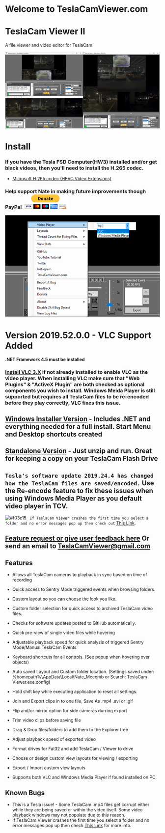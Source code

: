 # Welcome to TeslaCamViewer.com

# TeslaCam Viewer II 
A file viewer and video editor for TeslaCam

![UI](https://github.com/NateMccomb/TeslaCamViewerII/raw/master/2019.40.6.0.png)

Install
======================================

### If you have the Tesla FSD Computer(HW3) installed and/or get black videos, then you'll need to install the H.265 codec. 

* [Microsoft H.265 codec (HEVC Video Extensions)](https://www.microsoft.com/en-us/p/hevc-video-extensions-from-device-manufacturer/9n4wgh0z6vhq?irgwc=1&OCID=AID681541_aff_7593_159229&tduid=%28ir_wJC0gNTClQca0BAzqwxkEXPhUkjTGXQhW1412Y0%29%287593%29%28159229%29%28%29%28UUwpUdUnU56397YYwYd%29&irclickid=wJC0gNTClQca0BAzqwxkEXPhUkjTGXQhW1412Y0&activetab=pivot%3Aoverviewtab)

### Help support Nate in making future improvements though PayPal [![Donate](https://github.com/NateMccomb/TeslaCamViewer/raw/master/TeslaCam%20Viewer/Resources/btn_donateCC_LG.gif)](https://www.paypal.com/cgi-bin/webscr?cmd=_s-xclick&hosted_button_id=8UKFUQCU9476N&source=url)

![VLC](https://github.com/NateMccomb/TeslaCamViewerII/raw/master/VB.NET%20Code/TeslaCam%20Viewer/Resources/TeslaCamViewer-VLC.png)

Version 2019.52.0.0 - VLC Support Added
======================================
#### .NET Framework 4.5 must be installed

### [Install VLC 3.X](https://www.videolan.org/vlc/download-windows.html) if not already installed to enable VLC as the video player. When installing VLC make sure that "Web Plugins" & "ActiveX Plugin" are both checked as optional components you wish to install. Windows Meida Player is still supported but requires all TeslaCam files to be re-encoded before they play correctly, VLC fixes this issue.

## [Windows Installer Version](https://github.com/NateMccomb/TeslaCamViewerII/raw/master/Download/Installer-TeslaCamViewer-2019.52.0.0.zip) - Includes .NET and everything needed for a full install. Start Menu and Desktop shortcuts created
                    
## [Standalone Version](https://github.com/NateMccomb/TeslaCamViewerII/raw/master/Download/Standalone-TeslaCamViewer-2019.52.0.0.zip) - Just unzip and run. Great for keeping a copy on your TeslaCam Flash Drive

## `Tesla's software update 2019.24.4 has changed how the TeslaCam files are saved/encoded.` Use the Re-encode feature to fix these issues when using Windows Media Player as you default video player in TCV.

![#f03c15](https://placehold.it/15/f03c15/000000?text=+) ` If TeslaCam Viewer crashes the first time you select a folder and no error messages pop up then check out` [This Link](https://github.com/NateMccomb/TeslaCamViewer/issues/2#issuecomment-514275810).


## [Feature request or give user feedback here](https://docs.google.com/forms/d/e/1FAIpQLScl0Eg_RRAbHcJf2tBZ42SrP5RkOWo1xrL4O763WsmPCgqXWA/viewform) Or send an email to TeslaCamViewer@gmail.com


Features
--------
* Allows all TeslaCam cameras to playback in sync based on time of recording
* Quick access to Sentry Mode triggered events when browsing folders.
* Custom layout so you can choose the look you like. 
* Custom folder selection for quick access to archived TeslaCam video files.
* Checks for software updates posted to GitHub automatically.
* Quick pre-view of single video files while hovering
* Adjustable playback speed for quick analysis of triggered Sentry Mode/Manual TeslaCam Events
* Keyboard shortcuts for all controls.  (See popup when hovering over objects)
* Auto saved Layout and Custom folder location. 
          (Settings saved under: %homepath%\AppData\Local\Nate_Mccomb or Search: TeslaCam Viewer.exe.config)
          
* Hold shift key while executing application to reset all settings.
* Join and Export clips in to one file, Save As .mp4 .avi or .gif
* Flip and/or mirror option for side cameras durring export
* Trim video clips before saving file
* Drag & Drop files/folders to add them to the Explorer tree
* Adjust playback speed of exported video
* Format drives for Fat32 and add TeslaCam / Viewer to drive
* Choose or design custom view layouts for viewing / exporting
* Export / Import custom view layouts
* Supports both VLC and Windows Media Player if found installed on PC


Known Bugs
-------
* This is a Tesla issue! - Some TeslaCam .mp4 files get corrupt either while they are being saved or within the video itself. Some video playback windows may not populate due to this reason. 
* If TeslaCam Viewer crashes the first time you select a folder and no error messages pop up then check [This Link](https://github.com/NateMccomb/TeslaCamViewer/issues/2#issuecomment-514275810) for more info.
